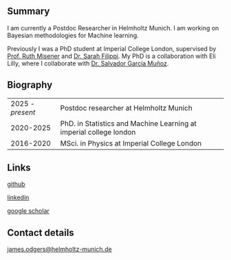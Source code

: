 ## Summary 

I am currently a Postdoc Researcher in Helmholtz Munich. I am working on Bayesian methodologies for Machine learning. 

Previously I was a PhD student at Imperial College London, supervised by [Prof. Ruth Misener](https://www.imperial.ac.uk/people/r.misener) and [Dr. Sarah Filippi](https://www.imperial.ac.uk/people/s.filippi). My PhD is a collaboration with Eli Lilly, where I collaborate with [Dr. Salvador García Muñoz](https://scholar.google.com/citations?user=L-7xA40AAAAJ&hl). 

## Biography

| | |
|---|----|
|2025 - _present_|Postdoc researcher at Helmholtz Munich|
| 2020-2025|PhD. in Statistics and Machine Learning at imperial college london|
|2016-2020 |MSci. in Physics at Imperial College London |


## Links

[github](https://github.com/jamesacodgers)

[linkedin](https://www.linkedin.com/in/james-odgers-48692315a/)

[google scholar](https://scholar.google.com/citations?user=hptXR8AAAAAJ&hl=en)


## Contact details 

<james.odgers@helmholtz-munich.de>

